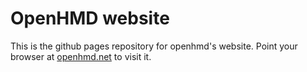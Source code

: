 OpenHMD website
===============

This is the github pages repository for openhmd's website. Point your browser at [openhmd.net](http://openhmd.net/) to visit it.
